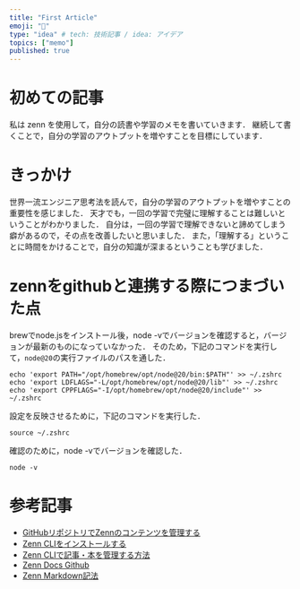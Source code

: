 ```yaml
---
title: "First Article"
emoji: "🐙"
type: "idea" # tech: 技術記事 / idea: アイデア
topics: ["memo"]
published: true
---
```


# 初めての記事
私は zenn を使用して，自分の読書や学習のメモを書いていきます．
継続して書くことで，自分の学習のアウトプットを増やすことを目標にしています．

# きっかけ
世界一流エンジニア思考法を読んで，自分の学習のアウトプットを増やすことの重要性を感じました．
天才でも，一回の学習で完璧に理解することは難しいということがわかりました．
自分は，一回の学習で理解できないと諦めてしまう癖があるので，その点を改善したいと思いました．
また，「理解する」ということに時間をかけることで，自分の知識が深まるということも学びました．

# zennをgithubと連携する際につまづいた点
brewでnode.jsをインストール後，node -vでバージョンを確認すると，バージョンが最新のものになっていなかった．
そのため，下記のコマンドを実行して，`node@20`の実行ファイルのパスを通した．
```
echo 'export PATH="/opt/homebrew/opt/node@20/bin:$PATH"' >> ~/.zshrc
echo 'export LDFLAGS="-L/opt/homebrew/opt/node@20/lib"' >> ~/.zshrc
echo 'export CPPFLAGS="-I/opt/homebrew/opt/node@20/include"' >> ~/.zshrc
```
設定を反映させるために，下記のコマンドを実行した．
```
source ~/.zshrc
```
確認のために，node -vでバージョンを確認した．
```
node -v
```

# 参考記事
- [GitHubリポジトリでZennのコンテンツを管理する](https://zenn.dev/zenn/articles/connect-to-github)
- [Zenn CLIをインストールする](https://zenn.dev/zenn/articles/install-zenn-cli)
- [Zenn CLIで記事・本を管理する方法](https://zenn.dev/zenn/articles/zenn-cli-guide)
- [Zenn Docs Github](https://github.com/zenn-dev/zenn-docs)
- [Zenn Markdown記法](https://zenn.dev/zenn/articles/markdown-guide)